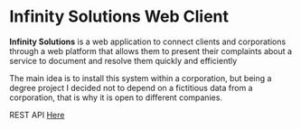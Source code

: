 # Infinity Solutions Web Client

**Infinity Solutions** is a web application to connect clients and corporations through a web platform that allows them to present their complaints about a service to document and resolve them quickly and efficiently 

The main idea is to install this system within a corporation, but being a degree project I decided not to depend on a fictitious data from a corporation, that is why it is open to different companies. 

REST API [Here](https://github.com/Dazt5/InfinitySolutionsAPI) 